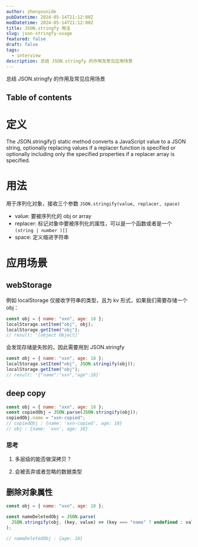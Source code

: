 ```yaml
---
author: zhenyounide
pubDatetime: 2024-05-14T21:12:00Z
modDatetime: 2024-05-14T21:12:00Z
title: JSON.stringfy 用法
slug: json-stringfy-usage
featured: false
draft: false
tags:
  - interview
description: 总结 JSON.stringfy 的作用及常见应用场景
---
```


总结 JSON.stringfy 的作用及常见应用场景

## Table of contents

# 定义

The JSON.stringify() static method converts a JavaScript value to a JSON string, optionally replacing values if a replacer function is specified or optionally including only the specified properties if a replacer array is specified.

# 用法

用于序列化对象，接收三个参数 `JSON.stringify(value, replacer, space)`

- value: 要被序列化的 obj or array
- replacer: 标记对象中要被序列化的属性，可以是一个函数或者是一个 `(string | number )[]`
- space: 定义缩进字符串

# 应用场景

## webStorage

例如 localStorage 仅接收字符串的类型，且为 kv 形式，如果我们需要存储一个 obj：

```js
const obj = { name: "xxn", age: 18 };
localStorage.setItem("obj", obj);
localStorage.getItem("obj");
// result: '[object Object]'
```

会发现存储是失败的，因此需要用到 JSON.stringfy

```js
const obj = { name: "xxn", age: 18 };
localStorage.setItem("obj", JSON.stringify(obj));
localStorage.getItem("obj");
// result: '{"name":"xxn","age":18}'
```

## deep copy

```js
const obj = { name: "xxn", age: 18 };
const copiedObj = JSON.parse(JSON.stringify(obj));
copiedObj.name = "xxn-copied";
// copiedObj : {name: 'xxn-copied', age: 18}
// obj : {name: 'xxn', age: 18}
```

### 思考

1. 多层级的能否做深拷贝？

2. 会被丢弃或者忽略的数据类型

## 删除对象属性

```js
const obj = { name: "xxn", age: 18 };

const nameDeletedObj = JSON.parse(
  JSON.stringify(obj, (key, value) => (key === "name" ? undefined : value))
);

// nameDeletedObj : {age: 18}
```
